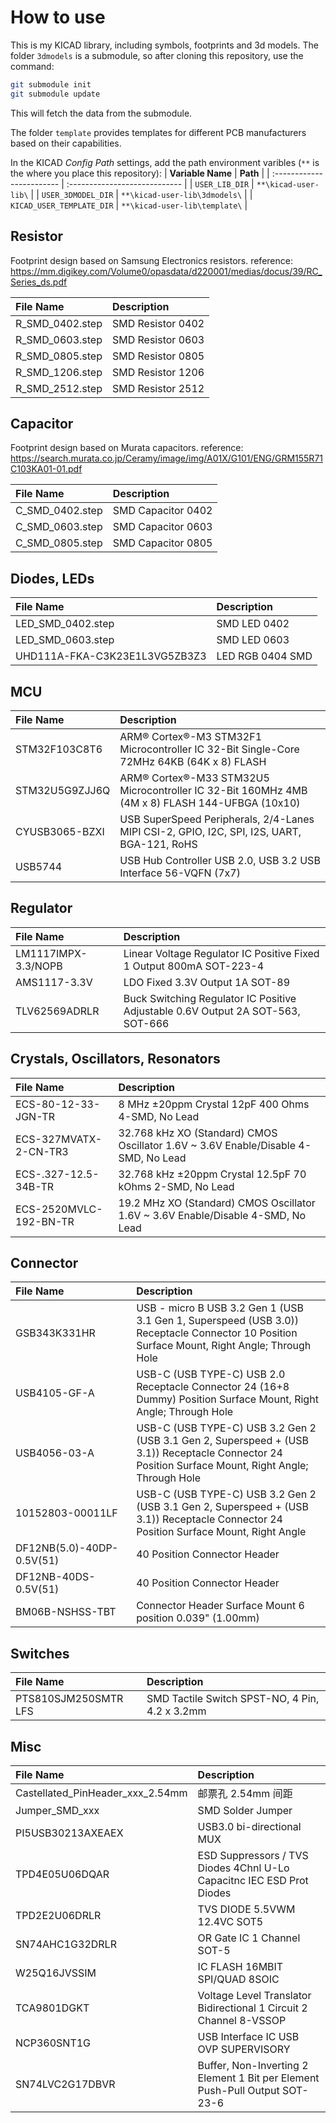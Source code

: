 # How to use

This is my KICAD library, including symbols, footprints and 3d models. The folder `3dmodels` is a submodule, so after cloning this repository, use the command:

```sh
git submodule init
git submodule update
```

This will fetch the data from the submodule.

The folder `template` provides templates for different PCB manufacturers based on their capabilities.

In the KICAD _Config Path_ settings, add the path environment varibles (`**` is the where you place this repository):
| **Variable Name** | **Path** |
| :------------------------ | :---------------------------- |
| `USER_LIB_DIR` | `**\kicad-user-lib\` |
| `USER_3DMODEL_DIR` | `**\kicad-user-lib\3dmodels\` |
| `KICAD_USER_TEMPLATE_DIR` | `**\kicad-user-lib\template\` |

## Resistor

Footprint design based on Samsung Electronics resistors.
reference: https://mm.digikey.com/Volume0/opasdata/d220001/medias/docus/39/RC_Series_ds.pdf

| **File Name**   | **Description**   |
| :-------------- | :---------------- |
| R_SMD_0402.step | SMD Resistor 0402 |
| R_SMD_0603.step | SMD Resistor 0603 |
| R_SMD_0805.step | SMD Resistor 0805 |
| R_SMD_1206.step | SMD Resistor 1206 |
| R_SMD_2512.step | SMD Resistor 2512 |

## Capacitor

Footprint design based on Murata capacitors.
reference: https://search.murata.co.jp/Ceramy/image/img/A01X/G101/ENG/GRM155R71C103KA01-01.pdf

| **File Name**   | **Description**    |
| :-------------- | :----------------- |
| C_SMD_0402.step | SMD Capacitor 0402 |
| C_SMD_0603.step | SMD Capacitor 0603 |
| C_SMD_0805.step | SMD Capacitor 0805 |

## Diodes, LEDs

| **File Name**                 | **Description**  |
| :---------------------------- | :--------------- |
| LED_SMD_0402.step             | SMD LED 0402     |
| LED_SMD_0603.step             | SMD LED 0603     |
| UHD111A-FKA-C3K23E1L3VG5ZB3Z3 | LED RGB 0404 SMD |

## MCU

| **File Name**  | **Description**                                                                                |
| :------------- | :--------------------------------------------------------------------------------------------- |
| STM32F103C8T6  | ARM® Cortex®-M3 STM32F1 Microcontroller IC 32-Bit Single-Core 72MHz 64KB (64K x 8) FLASH       |
| STM32U5G9ZJJ6Q | ARM® Cortex®-M33 STM32U5 Microcontroller IC 32-Bit 160MHz 4MB (4M x 8) FLASH 144-UFBGA (10x10) |
| CYUSB3065-BZXI | USB SuperSpeed Peripherals, 2/4-Lanes MIPI CSI-2, GPIO, I2C, SPI, I2S, UART, BGA-121, RoHS     |
| USB5744        | USB Hub Controller USB 2.0, USB 3.2 USB Interface 56-VQFN (7x7)                                |

## Regulator

| **File Name**       | **Description**                                                                 |
| :------------------ | :------------------------------------------------------------------------------ |
| LM1117IMPX-3.3/NOPB | Linear Voltage Regulator IC Positive Fixed 1 Output 800mA SOT-223-4             |
| AMS1117-3.3V        | LDO Fixed 3.3V Output 1A SOT-89                                                 |
| TLV62569ADRLR       | Buck Switching Regulator IC Positive Adjustable 0.6V Output 2A SOT-563, SOT-666 |

## Crystals, Oscillators, Resonators

| **File Name**          | **Description**                                                                    |
| :--------------------- | :--------------------------------------------------------------------------------- |
| ECS-80-12-33-JGN-TR    | 8 MHz ±20ppm Crystal 12pF 400 Ohms 4-SMD, No Lead                                  |
| ECS-327MVATX-2-CN-TR3  | 32.768 kHz XO (Standard) CMOS Oscillator 1.6V ~ 3.6V Enable/Disable 4-SMD, No Lead |
| ECS-.327-12.5-34B-TR   | 32.768 kHz ±20ppm Crystal 12.5pF 70 kOhms 2-SMD, No Lead                           |
| ECS-2520MVLC-192-BN-TR | 19.2 MHz XO (Standard) CMOS Oscillator 1.6V ~ 3.6V Enable/Disable 4-SMD, No Lead   |

## Connector

| **File Name**             | **Description**                                                                                                                                    |
| :------------------------ | :------------------------------------------------------------------------------------------------------------------------------------------------- |
| GSB343K331HR              | USB - micro B USB 3.2 Gen 1 (USB 3.1 Gen 1, Superspeed (USB 3.0)) Receptacle Connector 10 Position Surface Mount, Right Angle; Through Hole        |
| USB4105-GF-A              | USB-C (USB TYPE-C) USB 2.0 Receptacle Connector 24 (16+8 Dummy) Position Surface Mount, Right Angle; Through Hole                                  |
| USB4056-03-A              | USB-C (USB TYPE-C) USB 3.2 Gen 2 (USB 3.1 Gen 2, Superspeed + (USB 3.1)) Receptacle Connector 24 Position Surface Mount, Right Angle; Through Hole |
| 10152803-00011LF          | USB-C (USB TYPE-C) USB 3.2 Gen 2 (USB 3.1 Gen 2, Superspeed + (USB 3.1)) Receptacle Connector 24 Position Surface Mount, Right Angle               |
| DF12NB(5.0)-40DP-0.5V(51) | 40 Position Connector Header                                                                                                                       |
| DF12NB-40DS-0.5V(51)      | 40 Position Connector Header                                                                                                                       |
| BM06B-NSHSS-TBT           | Connector Header Surface Mount 6 position 0.039" (1.00mm)                                                                                          |

## Switches

| **File Name**        | **Description**                                |
| :------------------- | :--------------------------------------------- |
| PTS810SJM250SMTR LFS | SMD Tactile Switch SPST-NO, 4 Pin, 4.2 x 3.2mm |

## Misc

| **File Name**                    | **Description**                                                             |
| :------------------------------- | :-------------------------------------------------------------------------- |
| Castellated_PinHeader_xxx_2.54mm | 邮票孔 2.54mm 间距                                                          |
| Jumper_SMD_xxx                   | SMD Solder Jumper                                                           |
| PI5USB30213AXEAEX                | USB3.0 bi-directional MUX                                                   |
| TPD4E05U06DQAR                   | ESD Suppressors / TVS Diodes 4Chnl U-Lo Capacitnc IEC ESD Prot Diodes       |
| TPD2E2U06DRLR                    | TVS DIODE 5.5VWM 12.4VC SOT5                                                |
| SN74AHC1G32DRLR                  | OR Gate IC 1 Channel SOT-5                                                  |
| W25Q16JVSSIM                     | IC FLASH 16MBIT SPI/QUAD 8SOIC                                              |
| TCA9801DGKT                      | Voltage Level Translator Bidirectional 1 Circuit 2 Channel 8-VSSOP          |
| NCP360SNT1G                      | USB Interface IC USB OVP SUPERVISORY                                        |
| SN74LVC2G17DBVR                  | Buffer, Non-Inverting 2 Element 1 Bit per Element Push-Pull Output SOT-23-6 |

